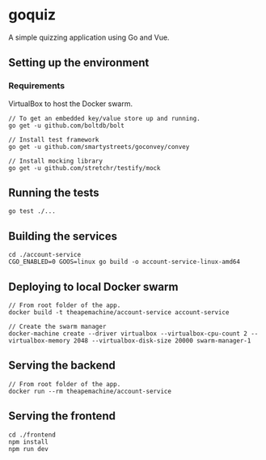 # goquiz

A simple quizzing application using Go and Vue.

## Setting up the environment

### Requirements

VirtualBox to host the Docker swarm.

```
// To get an embedded key/value store up and running.
go get -u github.com/boltdb/bolt

// Install test framework
go get -u github.com/smartystreets/goconvey/convey

// Install mocking library
go get -u github.com/stretchr/testify/mock
```

## Running the tests

```
go test ./...
```

## Building the services

```
cd ./account-service
CGO_ENABLED=0 GOOS=linux go build -o account-service-linux-amd64
```

## Deploying to local Docker swarm

```
// From root folder of the app.
docker build -t theapemachine/account-service account-service

// Create the swarm manager
docker-machine create --driver virtualbox --virtualbox-cpu-count 2 --virtualbox-memory 2048 --virtualbox-disk-size 20000 swarm-manager-1
```

## Serving the backend

```
// From root folder of the app.
docker run --rm theapemachine/account-service
```

## Serving the frontend

```
cd ./frontend
npm install
npm run dev
```
